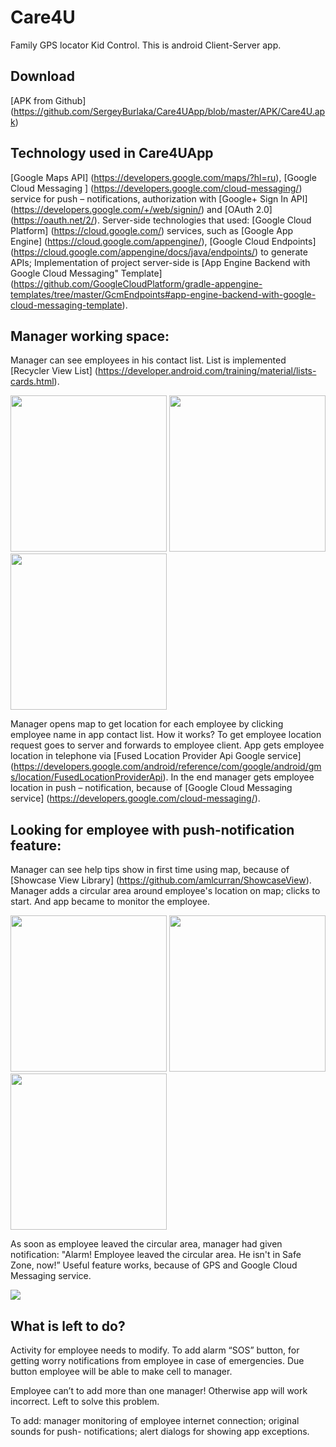 # Care4U
Family GPS locator Kid Control. This is android Client-Server app. 

## Download
[APK from Github] (https://github.com/SergeyBurlaka/Care4UApp/blob/master/APK/Care4U.apk)  

## Technology used in Care4UApp
[Google Maps API] (https://developers.google.com/maps/?hl=ru), [Google Cloud Messaging ] (https://developers.google.com/cloud-messaging/) service for push – notifications, authorization with [Google+ Sign In API] (https://developers.google.com/+/web/signin/) and [OAuth 2.0] (https://oauth.net/2/). Server-side technologies that used: [Google Cloud Platform] (https://cloud.google.com/) services, such as [Google App Engine] (https://cloud.google.com/appengine/), [Google Cloud Endpoints] (https://cloud.google.com/appengine/docs/java/endpoints/) to generate APIs; Implementation of project server-side is [App Engine Backend with Google Cloud Messaging" Template] (https://github.com/GoogleCloudPlatform/gradle-appengine-templates/tree/master/GcmEndpoints#app-engine-backend-with-google-cloud-messaging-template).


## Manager working space:
Manager can see employees in his contact list. List is implemented [Recycler View List] (https://developer.android.com/training/material/lists-cards.html).

<img src="https://cloud.githubusercontent.com/assets/21062067/17781771/4f5a5eb8-6579-11e6-9c42-2ab4f3b368f2.png" width="250">
<img src="https://cloud.githubusercontent.com/assets/21062067/17880935/81f4ae80-6909-11e6-843e-dbb6004ea99a.jpg" width="250">
<img src="https://cloud.githubusercontent.com/assets/21062067/17784579/afff230a-6585-11e6-814c-b61133982493.jpg" width="250"> 

 Manager opens map to get location for each employee by clicking employee name in app contact list. How it works? To get employee location request goes to server and forwards to employee client. App gets employee location in telephone via [Fused Location Provider Api Google service] (https://developers.google.com/android/reference/com/google/android/gms/location/FusedLocationProviderApi). In the end manager gets employee location in push – notification, because of [Google Cloud Messaging service] (https://developers.google.com/cloud-messaging/). 

## Looking for employee with push-notification feature:
Manager can see help tips show in first time using map, because of [Showcase View Library] (https://github.com/amlcurran/ShowcaseView).
Manager adds a circular area around employee's location on map; clicks to start. And app became to monitor the employee. 

<img src="https://cloud.githubusercontent.com/assets/21062067/17880894/21e59dd8-6909-11e6-875d-6f6bc8ea29d8.jpg" width="250">
<img src="https://cloud.githubusercontent.com/assets/21062067/17783801/52ef9d78-6582-11e6-880b-ae11ea062a0e.jpg" width="250">
<img src="https://cloud.githubusercontent.com/assets/21062067/17784109/e5775284-6583-11e6-89a7-84be54d7ac5f.jpg" width="250">

As soon as employee leaved the circular area, manager had given notification: "Alarm! Employee leaved the circular area. He isn't in Safe Zone, now!” Useful feature works, because of GPS and Google Cloud Messaging service. 

<img src="https://cloud.githubusercontent.com/assets/21062067/17784962/6d716aaa-6587-11e6-8c95-f5e2c6efa74e.jpg" >


##  What is left to do?
Activity for employee needs to modify. To add alarm “SOS” button, for getting worry notifications from employee in case of emergencies. Due button employee will be able to make cell to manager. 

Employee can’t to add more than one manager! Otherwise app will work incorrect. Left to solve this problem.

To add: manager monitoring of employee internet connection; original sounds for push- notifications; alert dialogs for showing app exceptions. 



